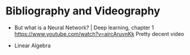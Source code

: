 # Bibliography and Videography

- But what is a Neural Network? | Deep learning, chapter 1
https://www.youtube.com/watch?v=aircAruvnKk
Pretty decent video

- Linear Algebra
